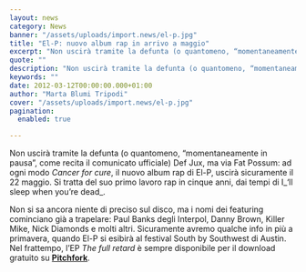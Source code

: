 ```yaml
---
layout: news
category: News
banner: "/assets/uploads/import.news/el-p.jpg"
title: "El-P: nuovo album rap in arrivo a maggio"
excerpt: "Non uscirà tramite la defunta (o quantomeno, “momentaneamente in pausa”, come recita il comunicato ufficiale) Def Jux, ma via Fat Possum: ad ogni modo Cancer for cure, il nuovo album rap di El-P, uscirà sicuramente il 22 maggio. Si tratta del suo primo lavoro rap in cinque anni, dai tempi di I‘ll sleep when you’re [&hellip"
quote: ""
description: "Non uscirà tramite la defunta (o quantomeno, “momentaneamente in pausa”, come recita il comunicato ufficiale) Def Jux, ma via Fat Possum: ad ogni modo Cancer for cure, il nuovo album rap di El-P, uscirà sicuramente il 22 maggio. Si tratta del suo primo lavoro rap in cinque anni, dai tempi di I‘ll sleep when you’re [&hellip"
keywords: ""
date: 2012-03-12T00:00:00.000+01:00
author: "Marta Blumi Tripodi"
cover: "/assets/uploads/import.news/el-p.jpg"
pagination:
  enabled: true

---
```


Non uscirà tramite la defunta (o quantomeno, “momentaneamente in pausa”, come recita il comunicato ufficiale) Def Jux, ma via Fat Possum: ad ogni modo _Cancer for cure_, il nuovo album rap di El-P, uscirà sicuramente il 22 maggio. Si tratta del suo primo lavoro rap in cinque anni, dai tempi di I_‘ll sleep when you’re dead_.

Non si sa ancora niente di preciso sul disco, ma i nomi dei featuring cominciano già a trapelare: Paul Banks degli Interpol, Danny Brown, Killer Mike, Nick Diamonds e molti altri. Sicuramente avremo qualche info in più a primavera, quando El-P si esibirà al festival South by Southwest di Austin. Nel frattempo, l’EP _The full retard_ è sempre disponibile per il download gratuito su **[Pitchfork](http://pitchfork.com/news/45703-el-p-announces-new-album/ "http://pitchfork.com/news/45703-el-p-announces-new-album/")**.